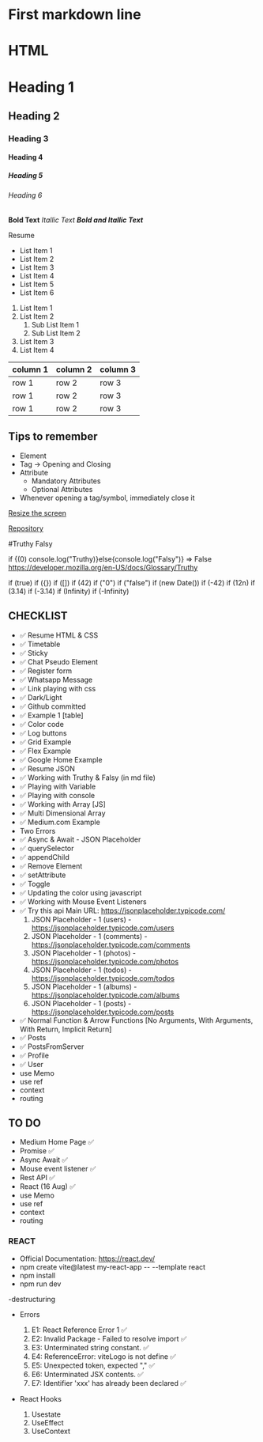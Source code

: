 # First markdown line

# HTML

# Heading 1

## Heading 2

### Heading 3

#### Heading 4

##### Heading 5

###### Heading 6

**Bold Text**
_Itallic Text_
**_Bold and Itallic Text_**

Resume

- List Item 1
- List Item 2
- List Item 3
- List Item 4
- List Item 5
- List Item 6

1. List Item 1
2. List Item 2
   1. Sub List Item 1
   2. Sub List Item 2
3. List Item 3
4. List Item 4

| column 1 | column 2 | column 3 |
| -------- | -------- | -------- |
| row 1    | row 2    | row 3    |
| row 1    | row 2    | row 3    |
| row 1    | row 2    | row 3    |

## Tips to remember

- Element
- Tag -> Opening and Closing
- Attribute
  - Mandatory Attributes
  - Optional Attributes
- Whenever opening a tag/symbol, immediately close it

[Resize the screen](./screenshots/image.png "Working with Responsive Websites")

[Repository](https://github.com/jyotika-dev/fullstack-integraminds/tree/main)

#Truthy Falsy

if {(0) console.log("Truthy)}else{console.log("Falsy")}
=> False
https://developer.mozilla.org/en-US/docs/Glossary/Truthy

if (true)
if ({})
if ([])
if (42)
if ("0")
if ("false")
if (new Date())
if (-42)
if (12n)
if (3.14)
if (-3.14)
if (Infinity)
if (-Infinity)

## CHECKLIST

- ✅ Resume HTML & CSS 
- ✅ Timetable 
- ✅ Sticky 
- ✅ Chat Pseudo Element 
- ✅ Register form 
- ✅ Whatsapp Message 
- ✅ Link playing with css 
- ✅ Dark/Light 
- ✅ Github committed 
- ✅ Example 1 [table] 
- ✅ Color code 
- ✅ Log buttons 
- ✅ Grid Example
- ✅ Flex Example
- ✅ Google Home Example 
- ✅ Resume JSON
- ✅ Working with Truthy & Falsy (in md file)
- ✅ Playing with Variable
- ✅ Playing with console
- ✅ Working with Array [JS] 
- ✅ Multi Dimensional Array 
- ✅ Medium.com Example
- Two Errors
- ✅ Async & Await - JSON Placeholder
- ✅ querySelector
- ✅ appendChild
- ✅ Remove Element
- ✅ setAttribute
- ✅ Toggle
- ✅ Updating the color using javascript
- ✅ Working with Mouse Event Listeners
- ✅ Try this api
  Main URL: https://jsonplaceholder.typicode.com/
  1. JSON Placeholder - 1 (users) - https://jsonplaceholder.typicode.com/users
  2. JSON Placeholder - 1 (comments) - https://jsonplaceholder.typicode.com/comments
  3. JSON Placeholder - 1 (photos) - https://jsonplaceholder.typicode.com/photos
  4. JSON Placeholder - 1 (todos) - https://jsonplaceholder.typicode.com/todos
  5. JSON Placeholder - 1 (albums) - https://jsonplaceholder.typicode.com/albums
  6. JSON Placeholder - 1 (posts) - https://jsonplaceholder.typicode.com/posts
- ✅ Normal Function & Arrow Functions [No Arguments, With Arguments, With Return, Implicit Return]
- ✅ Posts
- ✅ PostsFromServer
- ✅ Profile
- ✅ User
- use Memo
- use ref
- context
- routing

## TO DO

- Medium Home Page ✅
- Promise ✅
- Async Await ✅
- Mouse event listener ✅
- Rest API ✅
- React (16 Aug) ✅
- use Memo
- use ref
- context
- routing

### REACT
- Official Documentation: https://react.dev/
- npm create vite@latest my-react-app -- --template react
- npm install
- npm run dev

-destructuring
- Errors
  1. E1: React Reference Error 1 ✅
  2. E2: Invalid Package - Failed to resolve import ✅
  3. E3: Unterminated string constant. ✅
  4. E4: ReferenceError: viteLogo is not define ✅
  5. E5: Unexpected token, expected "," ✅
  6. E6: Unterminated JSX contents. ✅
  7. E7: Identifier 'xxx' has already been declared ✅

  <!-- 3. type error
  4. range error
  5. syntax error -->
- React Hooks
  1. Usestate
  2. UseEffect
  3. UseContext


<!-- CONTINUE FROM LOADING GIF PART -->
  

